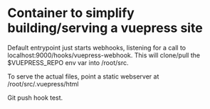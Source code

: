 # Container to simplify building/serving a vuepress site

Default entrypoint just starts webhooks, listening for a call to localhost:9000/hooks/vuepress-webhook. This will clone/pull the $VUEPRESS_REPO env var into /root/src.

To serve the actual files, point a static webserver at /root/src/.vuepress/html

Git push hook test.

